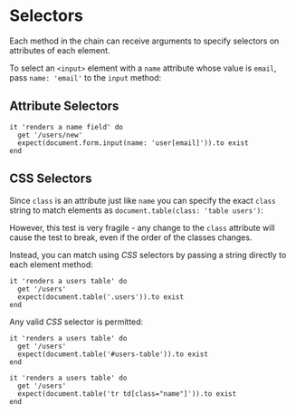 # Selectors

Each method in the chain can receive arguments to specify selectors on attributes of each element.

To select an `<input>` element with a `name` attribute whose value is `email`, pass `name: 'email'` to the `input` method:

## Attribute Selectors

```rspec:html
it 'renders a name field' do
  get '/users/new'
  expect(document.form.input(name: 'user[email]')).to exist
end
```

## CSS Selectors

Since `class` is an attribute just like `name` you can specify the exact `class` string to match elements as `document.table(class: 'table users')`:

However, this test is very fragile - any change to the `class` attribute will cause the test to break, even if the order of the classes changes.

Instead, you can match using _CSS_ selectors by passing a string directly to each element method:

```rspec:html
it 'renders a users table' do
  get '/users'
  expect(document.table('.users')).to exist
end
```

Any valid _CSS_ selector is permitted:

```rspec:html
it 'renders a users table' do
  get '/users'
  expect(document.table('#users-table')).to exist
end
```

```rspec:html
it 'renders a users table' do
  get '/users'
  expect(document.table('tr td[class="name"]')).to exist
end
```
